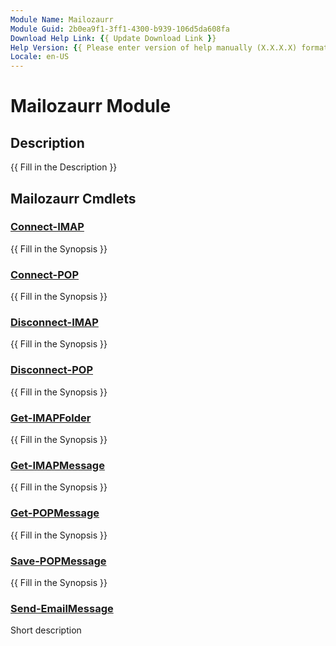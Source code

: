 ```yaml
---
Module Name: Mailozaurr
Module Guid: 2b0ea9f1-3ff1-4300-b939-106d5da608fa
Download Help Link: {{ Update Download Link }}
Help Version: {{ Please enter version of help manually (X.X.X.X) format }}
Locale: en-US
---
```


# Mailozaurr Module
## Description
{{ Fill in the Description }}

## Mailozaurr Cmdlets
### [Connect-IMAP](Connect-IMAP.md)
{{ Fill in the Synopsis }}

### [Connect-POP](Connect-POP.md)
{{ Fill in the Synopsis }}

### [Disconnect-IMAP](Disconnect-IMAP.md)
{{ Fill in the Synopsis }}

### [Disconnect-POP](Disconnect-POP.md)
{{ Fill in the Synopsis }}

### [Get-IMAPFolder](Get-IMAPFolder.md)
{{ Fill in the Synopsis }}

### [Get-IMAPMessage](Get-IMAPMessage.md)
{{ Fill in the Synopsis }}

### [Get-POPMessage](Get-POPMessage.md)
{{ Fill in the Synopsis }}

### [Save-POPMessage](Save-POPMessage.md)
{{ Fill in the Synopsis }}

### [Send-EmailMessage](Send-EmailMessage.md)
Short description

